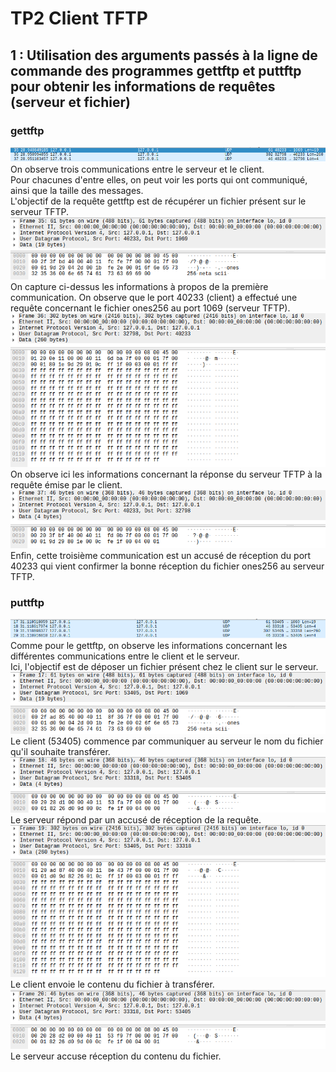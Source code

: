 # TP2 Client TFTP
## 1 : Utilisation des arguments passés à la ligne de commande des programmes gettftp et puttftp pour obtenir les informations de requêtes (serveur et fichier)
### gettftp
![Capture Wireshark des 3 communications relevées lors du gettftp.](https://raw.githubusercontent.com/Nathf3/TP_synthese/main/TP2_ClientTFTP/photo/getrequest.png)
On observe trois communications entre le serveur et le client.  
Pour chacunes d'entre elles, on peut voir les ports qui ont communiqué, ainsi que la taille des messages.  
L'objectif de la requête gettftp est de récupérer un fichier présent sur le serveur TFTP.  
![1ère communication.](https://raw.githubusercontent.com/Nathf3/TP_synthese/main/TP2_ClientTFTP/photo/getrequest1.png)  
On capture ci-dessus les informations à propos de la première communication. On observe que le port 40233 (client) a effectué une requête concernant le fichier ones256 au port 1069 (serveur TFTP).  
![2ème communication.](https://raw.githubusercontent.com/Nathf3/TP_synthese/main/TP2_ClientTFTP/photo/getrequest2.png)  
On observe ici les informations concernant la réponse du serveur TFTP à la requête émise par le client.
![3ème communication.](https://raw.githubusercontent.com/Nathf3/TP_synthese/main/TP2_ClientTFTP/photo/getrequest3.png)  
Enfin, cette troisième communication est un accusé de réception du port 40233 qui vient confirmer la bonne réception du fichier ones256 au serveur TFTP.  
### puttftp
![Capture Wireshark des 4 communications relevées lors du puttftp.](https://raw.githubusercontent.com/Nathf3/TP_synthese/main/TP2_ClientTFTP/photo/putrequette.png)  
Comme pour le gettftp, on observe les informations concernant les différentes communications entre le client et le serveur.  
Ici, l'objectif est de déposer un fichier présent chez le client sur le serveur.
![1ère communication](https://raw.githubusercontent.com/Nathf3/TP_synthese/main/TP2_ClientTFTP/photo/putrequet1.png)  
Le client (53405) commence par communiquer au serveur le nom du fichier qu'il souhaite transférer.
![2ème communication](https://raw.githubusercontent.com/Nathf3/TP_synthese/main/TP2_ClientTFTP/photo/putrequet2.png)
Le serveur répond par un accusé de réception de la requête.
![3ème communication](https://raw.githubusercontent.com/Nathf3/TP_synthese/main/TP2_ClientTFTP/photo/putrequet3.png)
Le client envoie le contenu du fichier à transférer.
![4ème communication](https://raw.githubusercontent.com/Nathf3/TP_synthese/main/TP2_ClientTFTP/photo/putrequet4.png)
Le serveur accuse réception du contenu du fichier.